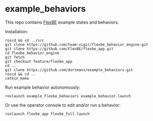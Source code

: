 # example_behaviors
This repo contains [FlexBE](FLEXBE.md) example states and behaviors.

Installation:
```
roscd && cd ../src
git clone https://github.com/team-vigir/flexbe_behavior_engine.git
git clone https://github.com/FlexBE/flexbe_app.git
cd flexbe_behavior_engine
git fetch
git checkout feature/flexbe_app
cd ..
git clone https://github.com/dortmans/example_behaviors.git
roscd && cd ..
catkin_make
```

Run example behavior autonomously:
```
roslaunch example_flexbe_behaviors example_behavior.launch
```

Or use the operator console to edit and/or run a behavior:
```
roslaunch flexbe_app flexbe_full.launch
```
